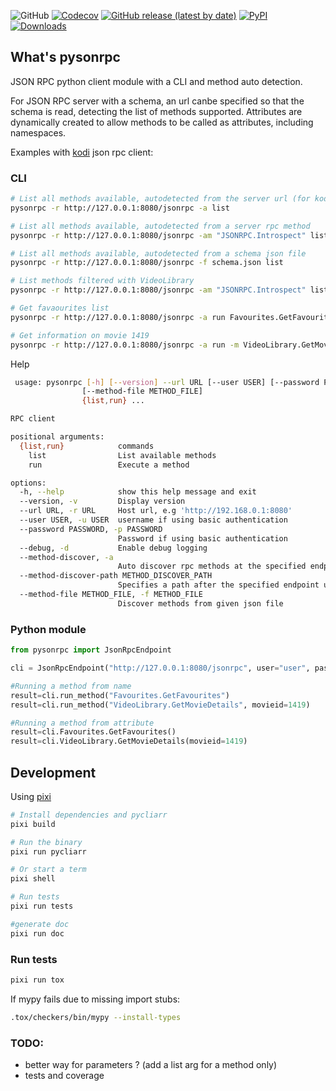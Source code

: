 ![GitHub](https://img.shields.io/github/license/vche/pysonrpc) [![Codecov](https://img.shields.io/codecov/c/github/vche/pysonrpc)](https://codecov.io/gh/vche/pysonrpc) [![GitHub release (latest by date)](https://img.shields.io/github/v/release/vche/pysonrpc)](https://github.com/vche/pysonrpc/releases) [![PyPI](https://img.shields.io/pypi/v/pysonrpc)](https://pypi.org/project/pysonrpc/) [![Downloads](https://pepy.tech/badge/pysonrpc)](https://pepy.tech/project/pysonrpc)

## What's pysonrpc

JSON RPC python client module with a CLI and method auto detection.

For JSON RPC server with a schema, an url canbe specified so that the schema is read, detecting the list of methods
supported.
Attributes are dynamically created to allow methods to be called as attributes, including namespaces.

Examples with [kodi](https://kodi.tv/) json rpc client:

### CLI

```bash
# List all methods available, autodetected from the server url (for kodi, this is not a complete list)
pysonrpc -r http://127.0.0.1:8080/jsonrpc -a list

# List all methods available, autodetected from a server rpc method
pysonrpc -r http://127.0.0.1:8080/jsonrpc -am "JSONRPC.Introspect" list -s -f VideoLibrary.

# List all methods available, autodetected from a schema json file
pysonrpc -r http://127.0.0.1:8080/jsonrpc -f schema.json list

# List methods filtered with VideoLibrary
pysonrpc -r http://127.0.0.1:8080/jsonrpc -am "JSONRPC.Introspect" list -s -f VideoLibrary

# Get favaourites list
pysonrpc -r http://127.0.0.1:8080/jsonrpc -a run Favourites.GetFavourites

# Get information on movie 1419
pysonrpc -r http://127.0.0.1:8080/jsonrpc -a run -m VideoLibrary.GetMovieDetails -p '{"movieid": 1419}'
```

Help
```bash
 usage: pysonrpc [-h] [--version] --url URL [--user USER] [--password PASSWORD] [--debug] [--method-discover] [--method-discover-path METHOD_DISCOVER_PATH]
                [--method-file METHOD_FILE]
                {list,run} ...

RPC client

positional arguments:
  {list,run}            commands
    list                List available methods
    run                 Execute a method

options:
  -h, --help            show this help message and exit
  --version, -v         Display version
  --url URL, -r URL     Host url, e.g 'http://192.168.0.1:8080'
  --user USER, -u USER  username if using basic authentication
  --password PASSWORD, -p PASSWORD
                        Password if using basic authentication
  --debug, -d           Enable debug logging
  --method-discover, -a
                        Auto discover rpc methods at the specified endpoint url
  --method-discover-path METHOD_DISCOVER_PATH
                        Specifies a path after the specified endpoint url to query for methods auto discovery
  --method-file METHOD_FILE, -f METHOD_FILE
                        Discover methods from given json file
```

### Python module

```python
from pysonrpc import JsonRpcEndpoint

cli = JsonRpcEndpoint("http://127.0.0.1:8080/jsonrpc", user="user", password="pwd", schema_method="JSONRPC.Introspect")

#Running a method from name
result=cli.run_method("Favourites.GetFavourites")
result=cli.run_method("VideoLibrary.GetMovieDetails", movieid=1419)

#Running a method from attribute
result=cli.Favourites.GetFavourites()
result=cli.VideoLibrary.GetMovieDetails(movieid=1419)
```

## Development

Using [pixi](https://pixi.sh/)

```sh
# Install dependencies and pycliarr
pixi build

# Run the binary
pixi run pycliarr

# Or start a term
pixi shell

# Run tests
pixi run tests

#generate doc
pixi run doc
```

### Run tests

```sh
pixi run tox
```

If mypy fails due to missing import stubs:
```sh
.tox/checkers/bin/mypy --install-types
```

### TODO:
- better way for parameters ? (add a list arg for a method only)
- tests and coverage

